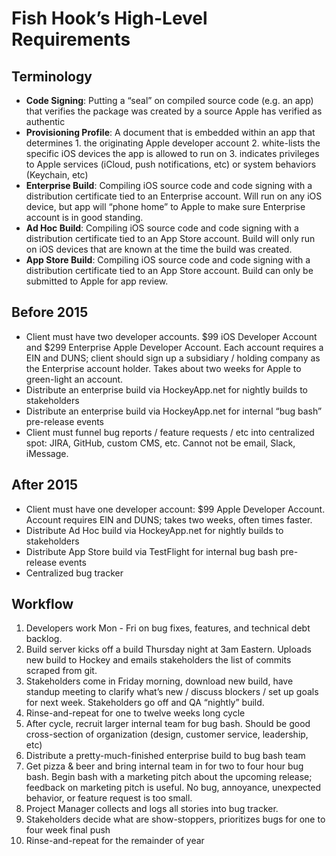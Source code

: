 # Fish Hook’s High-Level Requirements

## Terminology
- **Code Signing**: Putting a “seal” on compiled source code (e.g. an app) that verifies the package was created by a source Apple has verified as authentic
- **Provisioning Profile**: A document that is embedded within an app that determines 1. the originating Apple developer account 2. white-lists the specific iOS devices the app is allowed to run on 3. indicates privileges to Apple services (iCloud, push notifications, etc) or system behaviors (Keychain, etc)
- **Enterprise Build**: Compiling iOS source code and code signing with a distribution certificate tied to an Enterprise account. Will run on any iOS device, but app will “phone home” to Apple to make sure Enterprise account is in good standing.
- **Ad Hoc Build**: Compiling iOS source code and code signing with a distribution certificate tied to an App Store account. Build will only run on iOS devices that are known at the time the build was created.
- **App Store Build**: Compiling iOS source code and code signing with a distribution certificate tied to an App Store account. Build can only be submitted to Apple for app review.

## Before 2015
- Client must have two developer accounts. $99 iOS Developer Account and $299 Enterprise Apple Developer Account. Each account requires a EIN and DUNS; client should sign up a subsidiary / holding company as the Enterprise account holder. Takes about two weeks for Apple to green-light an account.
- Distribute an enterprise build via HockeyApp.net for nightly builds to stakeholders
- Distribute an enterprise build via HockeyApp.net for internal “bug bash” pre-release events
- Client must funnel bug reports / feature requests / etc into centralized spot: JIRA, GitHub, custom CMS, etc. Cannot not be email, Slack, iMessage.

## After 2015
- Client must have one developer account: $99 Apple Developer Account. Account requires EIN and DUNS; takes two weeks, often times faster.
- Distribute Ad Hoc build via HockeyApp.net for nightly builds to stakeholders
- Distribute App Store build via TestFlight for internal bug bash pre-release events
- Centralized bug tracker

## Workflow
1. Developers work Mon - Fri on bug fixes, features, and technical debt backlog.
2. Build server kicks off a build Thursday night at 3am Eastern. Uploads new build to Hockey and emails stakeholders the list of commits scraped from git.
3. Stakeholders come in Friday morning, download new build, have standup meeting to clarify what’s new / discuss blockers / set up goals for next week. Stakeholders go off and QA “nightly” build.
4. Rinse-and-repeat for one to twelve weeks long cycle
5. After cycle, recruit larger internal team for bug bash. Should be good cross-section of organization (design, customer service, leadership, etc)
6. Distribute a pretty-much-finished enterprise build to bug bash team
7. Get pizza & beer and bring internal team in for two to four hour bug bash. Begin bash with a marketing pitch about the upcoming release; feedback on marketing pitch is useful. No bug, annoyance, unexpected behavior, or feature request is too small.
8. Project Manager collects and logs all stories into bug tracker.
9. Stakeholders decide what are show-stoppers, prioritizes bugs for one to four week final push
10. Rinse-and-repeat for the remainder of year
